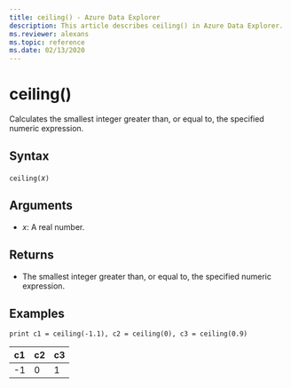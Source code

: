 ```yaml
---
title: ceiling() - Azure Data Explorer
description: This article describes ceiling() in Azure Data Explorer.
ms.reviewer: alexans
ms.topic: reference
ms.date: 02/13/2020
---
```

# ceiling()

Calculates the smallest integer greater than, or equal to, the specified numeric expression.

## Syntax

`ceiling(`*x*`)`

## Arguments

* *x*: A real number.

## Returns

* The smallest integer greater than, or equal to, the specified numeric expression.

## Examples

```kusto
print c1 = ceiling(-1.1), c2 = ceiling(0), c3 = ceiling(0.9)
```

|c1|c2|c3|
|---|---|---|
|-1|0|1|

